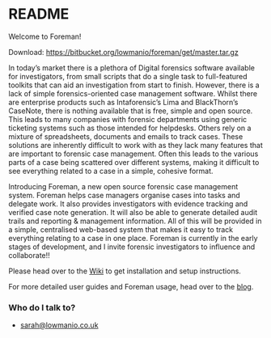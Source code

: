 # README #

Welcome to Foreman!

Download: https://bitbucket.org/lowmanio/foreman/get/master.tar.gz

In today’s market there is a plethora of Digital forensics software available for investigators, from small scripts that do a single task to full-featured toolkits that can aid an investigation from start to finish. However, there is a lack of simple forensics-oriented case management software. Whilst there are enterprise products such as Intaforensic’s Lima and BlackThorn’s CaseNote, there is nothing available that is free, simple and open source. This leads to many companies with forensic departments using generic ticketing systems such as those intended for helpdesks. Others rely on a mixture of spreadsheets, documents and emails to track cases. These solutions are inherently difficult to work with as they lack many features that are important to forensic case management. Often this leads to the various parts of a case being scattered over different systems, making it difficult to see everything related to a case in a simple, cohesive format.

Introducing Foreman, a new open source forensic case management system. Foreman helps case managers organise cases into tasks and delegate work. It also provides investigators with evidence tracking and verified case note generation. It will also be able to generate detailed audit trails and reporting & management information. All of this will be provided in a simple, centralised web-based system that makes it easy to track everything relating to a case in one place. Foreman is currently in the early stages of development, and I invite forensic investigators to influence and  collaborate!!

Please head over to the [Wiki](https://bitbucket.org/lowmanio/foreman/wiki) to get installation and setup instructions.

For more detailed user guides and Foreman usage, head over to the [blog](http://blog.foreman-forensics.org/).

### Who do I talk to? ###

* sarah@lowmanio.co.uk